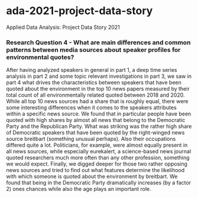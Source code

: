 # ada-2021-project-data-story
Applied Data Analysis: Project Data Story 2021 


### Research Question 4 - What are main differences and common patterns between media sources about speaker profiles for environmental quotes?

After having analyzed speakers in general in part 1, a deep time series analysis in part 2 and some topic relevant investigations in part 3, we saw in part 4 what drives the characteristics between speakers that have been quoted about the environment in the top 10 news papers measured by their total count of all environmentally related quoted between 2018 and 2020. While all top 10 news sources had a share that is roughly equal, there were some interesting differences when it comes to the speakers attributes within a specific news source. We found that in particular people have been quoted with high shares by almost all news that belong to the Democratic Party and the Republican Party. What was striking was the rather high share of Democratic speakers that have been quoted by the right-winged news source breitbart (something unusual perhaps). Also their occupations differed quite a lot. Politicians, for example, were almost equally present in all news sources, while especially eurekalert, a science-based news journal quoted researchers much more often than any other profession, something we would expect. Finally, we digged deeper for those two rather opposing news sources and tried to find out what features determine the likelihood with which someone is quoted about the environment by breitbart. We found that being in the Democratic Party dramatically increases (by a factor 2) ones chances while also the age plays an important role.
